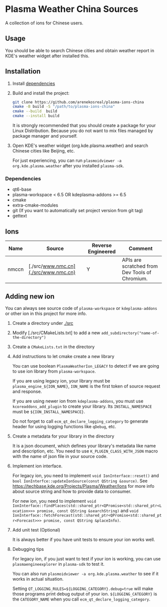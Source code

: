 # Plasma Weather China Sources

A collection of ions for Chinese users.

## Usage

You should be able to search Chinese cities and obtain weather report in KDE's weather widget after installed this.

## Installation

1. Install [dependencies](#dependencies)
2. Build and install the project:

   ```bash
   git clone https://github.com/arenekosreal/plasma-ions-china
   cmake -B build -S "/path/to/plasma-ions-china"
   cmake --build  build
   cmake --install build
   ```
   It is strongly recommended that you should create a package for your Linux Distribution.
   Because you do not want to mix files managed by package manager and yourself.

3. Open KDE's weather widget (org.kde.plasma.weather) and search Chinese cities like Beijing, etc.

   For just experiencing, you can run `plasmoidviewer -a org.kde.plasma.weather` after you installed `plasma-sdk`.

### Dependencies

- qt6-base
- plasma-workspace < 6.5 OR kdeplasma-addons >= 6.5
- cmake
- extra-cmake-modules
- git (If you want to automatically set project version from git tag)
- gettext

## Ions

|Name|Source|Reverse Engineered|Comment|
|----|------|------------------|-------|
|nmccn|[./src/www.nmc.cn](./src/www.nmc.cn)|Y|APIs are scratched from Dev Tools of Chromium.|

## Adding new ion

You can always see source code of `plasma-workspace` or `kdeplasma-addons` or other ion in this project for more info.

1. Create a directory under [./src](./src)
2. Modify [./src/CMakeLists.txt] to add a new `add_subdirectory("name-of-the-directory")`
3. Create a `CMakeLists.txt` in the directory
4. Add instructions to let cmake create a new library

   You can use boolean `PlasmaWeatherIon_LEGACY` to detect if we are going to use ion library from `plasma-workspace`.

   If you are using legacy ion, your library must be `plasma_engine_${ION_NAME}`, `ION_NAME` is the first token of source request and response.

   If you are using newer ion from `kdeplasma-addons`, you must use `kcoreaddons_add_plugin` to create your library.
   Its `INSTALL_NAMESPACE` must be `${ION_INSTALL_NAMESPACE}`.

   Do not forget to call `ecm_qt_declare_logging_category` to generate header for using logging functions like `qDebug`, etc.

5. Create a metadata for your library in the directory

   It is a json document, which defines your library's metadata like name and description, etc.
   You need to use `K_PLUGIN_CLASS_WITH_JSON` macro with the name of json file in your source code.

6. Implement ion interface.

   For legacy ion, you need to implement `void IonInterface::reset()` and `bool IonInterfce::updateIonSource(const QString &source)`.
   See https://techbase.kde.org/Projects/Plasma/Weather/Ions for more info about source string and how to provide data to consumer.

   For new ion, you need to implement `void IonInterface::findPlaces(std::shared_ptr<QPromise<std::shared_ptr<Location>>> promise, const QString &searchString)`
   and `void IonInterface::fetchForecast(std::shared_ptr<QPromise<std::shared_ptr<Forecast>>> promise, const QString &placeInfo)`.

7. Add unit test (Optional)

   It is always better if you have unit tests to ensure your ion works well.

8. Debugging tips

   For legacy ion, if you just want to test if your ion is working, you can use `plasmaengineexplorer` in `plasma-sdk` to test it.

   You can also run `plasmoidviewer -a org.kde.plasma.weather` to see if it works in actual situation.

   Setting `QT_LOGGING_RULES=${LOGGING_CATEGORY}.debug=true` will make those programs print debug output of your ion.
   `${LOGGING_CATEGORY}` is the `CATEGORY_NAME` when you call `ecm_qt_declare_logging_category`.
